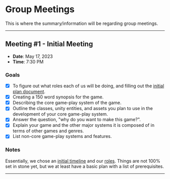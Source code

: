 # Group Meetings
This is where the summary/information will be regarding group meetings.

---

## Meeting \#1 - Initial Meeting
* **Date**: May 17, 2023
* **Time**: 7:30 PM

### Goals
- [x] To figure out what roles each of us will be doing, and filling out the [initial plan document](https://docs.google.com/document/d/1pc5WVrcgre8pAvwpoAeO3d9nlYAn165I7ZNwHvZhgVk/edit#heading=h.i3tv2mxf7h7z).
- [x] Creating a 150 word synopsis for the game.
- [x] Describing the core game-play system of the game.
- [x] Outline the classes, unity entities, and assets you plan to use in the development of your core game-play system.
- [x] Answer the question, "why do you want to make this game?".
- [x] Explain your game and the other major systems it is composed of in terms of other games and genres.
- [x] List non-core game-play systems and features.

### Notes
Essentially, we chose an [initial timeline](https://docs.google.com/spreadsheets/d/1daxQZKiFalyhVolWCPxCEILbFaG9LCLo/edit#gid=666678670) and our [roles](https://docs.google.com/document/d/1pc5WVrcgre8pAvwpoAeO3d9nlYAn165I7ZNwHvZhgVk/edit#). Things are not 100% set in stone yet, but we at least have a basic plan with a list of prerequisites.

---
